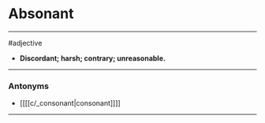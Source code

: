 # Absonant
---
#adjective
- **Discordant; harsh; contrary; unreasonable.**
---
### Antonyms
- [[[[c/_consonant|consonant]]]]
---
